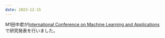 ```yaml
---
date: 2023-12-15
---
```

M1田中君が<a href="https://www.icmla-conference.org/icmla23/">International Conference on Machine Learning and Applications</a>で研究発表を行いました。 
